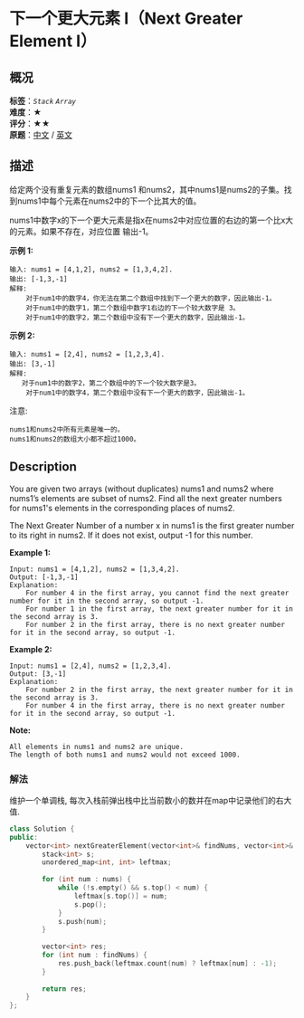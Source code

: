 # 下一个更大元素 I（Next Greater Element I）
## 概况
**标签**：*`Stack`*  *`Array`*<br>
**难度**：★<br>
**评分**：★★<br>
**原题**：[中文](https://leetcode-cn.com/problems/next-greater-element-i) / [英文](https://leetcode.com/problems/next-greater-element-i)

## 描述
给定两个没有重复元素的数组nums1 和nums2，其中nums1是nums2的子集。找到nums1中每个元素在nums2中的下一个比其大的值。

nums1中数字x的下一个更大元素是指x在nums2中对应位置的右边的第一个比x大的元素。如果不存在，对应位置
输出-1。

**示例 1:**
```
输入: nums1 = [4,1,2], nums2 = [1,3,4,2].
输出: [-1,3,-1]
解释:
    对于num1中的数字4，你无法在第二个数组中找到下一个更大的数字，因此输出-1。
    对于num1中的数字1，第二个数组中数字1右边的下一个较大数字是 3。
    对于num1中的数字2，第二个数组中没有下一个更大的数字，因此输出-1。
```

**示例 2:**
```
输入: nums1 = [2,4], nums2 = [1,2,3,4].
输出: [3,-1]
解释:
   对于num1中的数字2，第二个数组中的下一个较大数字是3。
    对于num1中的数字4，第二个数组中没有下一个更大的数字，因此输出-1。
```

注意:

	nums1和nums2中所有元素是唯一的。
	nums1和nums2的数组大小都不超过1000。
	
## Description
You are given two arrays (without duplicates) nums1 and nums2 where nums1’s elements are subset of nums2. Find all the next greater numbers for nums1's elements in the corresponding places of nums2. 

The Next Greater Number of a number x in nums1 is the first greater number to its right in nums2. If it does not exist, output -1 for this number.

**Example 1:**
```
Input: nums1 = [4,1,2], nums2 = [1,3,4,2].
Output: [-1,3,-1]
Explanation:
    For number 4 in the first array, you cannot find the next greater number for it in the second array, so output -1.
    For number 1 in the first array, the next greater number for it in the second array is 3.
    For number 2 in the first array, there is no next greater number for it in the second array, so output -1.
```

**Example 2:**
```
Input: nums1 = [2,4], nums2 = [1,2,3,4].
Output: [3,-1]
Explanation:
    For number 2 in the first array, the next greater number for it in the second array is 3.
    For number 4 in the first array, there is no next greater number for it in the second array, so output -1.
```

**Note:**

    All elements in nums1 and nums2 are unique.
    The length of both nums1 and nums2 would not exceed 1000.
    
### 解法
维护一个单调栈, 每次入栈前弹出栈中比当前数小的数并在map中记录他们的右大值.
```c++
class Solution {
public:
    vector<int> nextGreaterElement(vector<int>& findNums, vector<int>& nums) {
        stack<int> s;
        unordered_map<int, int> leftmax;
        
        for (int num : nums) {
            while (!s.empty() && s.top() < num) {
                leftmax[s.top()] = num;
                s.pop();
            }
            s.push(num);
        }
        
        vector<int> res;
        for (int num : findNums) {
            res.push_back(leftmax.count(num) ? leftmax[num] : -1);
        }
        
        return res;
    }
};
```
